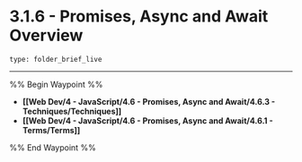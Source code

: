 # 3.1.6 - Promises, Async and Await Overview
 
```ccard
type: folder_brief_live
```
 
---

%% Begin Waypoint %%
- **[[Web Dev/4 - JavaScript/4.6 - Promises, Async and Await/4.6.3 - Techniques/Techniques]]**
- **[[Web Dev/4 - JavaScript/4.6 - Promises, Async and Await/4.6.1 - Terms/Terms]]**

%% End Waypoint %%